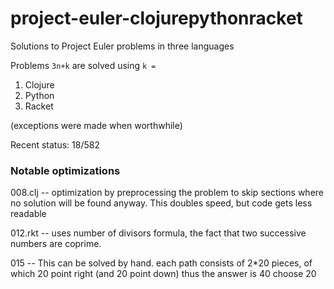 # project-euler-clojurepythonracket
Solutions to Project Euler problems in three languages

Problems `3n+k` are solved using `k =`

1. Clojure
2. Python
3. Racket

(exceptions were made when worthwhile)

Recent status: 18/582

### Notable optimizations

008.clj -- optimization by preprocessing the problem to skip sections where no solution will be found anyway. This doubles speed, but code gets less readable

012.rkt -- uses number of divisors formula, the fact that two successive numbers are coprime.

015 -- This can be solved by hand. each path consists of 2\*20 pieces, of which 20 point right (and 20 point down) thus the answer is 40 choose 20
